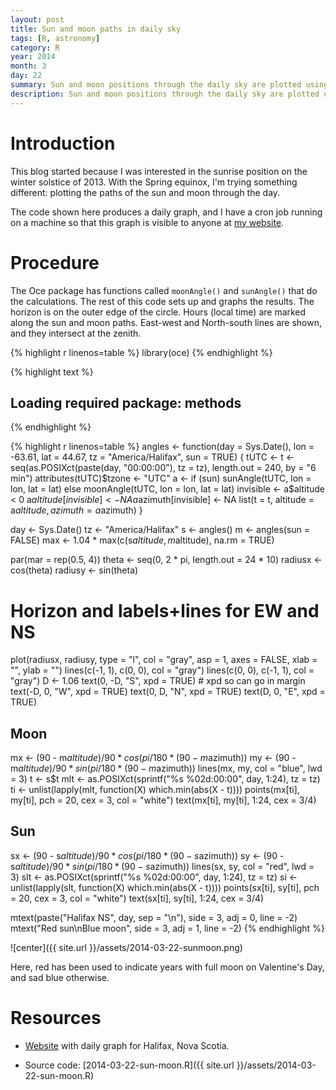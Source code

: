 ```yaml
---
layout: post
title: Sun and moon paths in daily sky
tags: [R, astronomy]
category: R
year: 2014
month: 3
day: 22
summary: Sun and moon positions through the daily sky are plotted using R.
description: Sun and moon positions through the daily sky are plotted using R.
---
```


# Introduction

This blog started because I was interested in the sunrise position on the winter solstice of 2013.  With the Spring equinox, I'm trying something different: plotting the paths of the sun and moon through the day.

The code shown here produces a daily graph, and I have a cron job running on a machine so that this graph is visible to anyone at [my website](http://emit.phys.ocean.dal.ca/~kelley/sunmoon).

# Procedure

The Oce package has functions called ``moonAngle()`` and ``sunAngle()`` that do the calculations.  The rest of this code sets up and graphs the results.  The horizon is on the outer edge of the circle.  Hours (local time) are marked along the sun and moon paths.  East-west and North-south lines are shown, and they intersect at the zenith.


{% highlight r linenos=table %}
library(oce)
{% endhighlight %}



{% highlight text %}
## Loading required package: methods
{% endhighlight %}



{% highlight r linenos=table %}
angles <- function(day = Sys.Date(), lon = -63.61, lat = 44.67, tz = "America/Halifax", 
    sun = TRUE) {
    tUTC <- t <- seq(as.POSIXct(paste(day, "00:00:00"), tz = tz), length.out = 240, 
        by = "6 min")
    attributes(tUTC)$tzone <- "UTC"
    a <- if (sun) 
        sunAngle(tUTC, lon = lon, lat = lat) else moonAngle(tUTC, lon = lon, lat = lat)
    invisible <- a$altitude < 0
    a$altitude[invisible] <- NA
    a$azimuth[invisible] <- NA
    list(t = t, altitude = a$altitude, azimuth = a$azimuth)
}

day <- Sys.Date()
tz <- "America/Halifax"
s <- angles()
m <- angles(sun = FALSE)
max <- 1.04 * max(c(s$altitude, m$altitude), na.rm = TRUE)

par(mar = rep(0.5, 4))
theta <- seq(0, 2 * pi, length.out = 24 * 10)
radiusx <- cos(theta)
radiusy <- sin(theta)

# Horizon and labels+lines for EW and NS
plot(radiusx, radiusy, type = "l", col = "gray", asp = 1, axes = FALSE, xlab = "", 
    ylab = "")
lines(c(-1, 1), c(0, 0), col = "gray")
lines(c(0, 0), c(-1, 1), col = "gray")
D <- 1.06
text(0, -D, "S", xpd = TRUE)  # xpd so can go in margin
text(-D, 0, "W", xpd = TRUE)
text(0, D, "N", xpd = TRUE)
text(D, 0, "E", xpd = TRUE)

## Moon
mx <- (90 - m$altitude)/90 * cos(pi/180 * (90 - m$azimuth))
my <- (90 - m$altitude)/90 * sin(pi/180 * (90 - m$azimuth))
lines(mx, my, col = "blue", lwd = 3)
t <- s$t
mlt <- as.POSIXct(sprintf("%s %02d:00:00", day, 1:24), tz = tz)
ti <- unlist(lapply(mlt, function(X) which.min(abs(X - t))))
points(mx[ti], my[ti], pch = 20, cex = 3, col = "white")
text(mx[ti], my[ti], 1:24, cex = 3/4)

## Sun
sx <- (90 - s$altitude)/90 * cos(pi/180 * (90 - s$azimuth))
sy <- (90 - s$altitude)/90 * sin(pi/180 * (90 - s$azimuth))
lines(sx, sy, col = "red", lwd = 3)
slt <- as.POSIXct(sprintf("%s %02d:00:00", day, 1:24), tz = tz)
si <- unlist(lapply(slt, function(X) which.min(abs(X - t))))
points(sx[ti], sy[ti], pch = 20, cex = 3, col = "white")
text(sx[ti], sy[ti], 1:24, cex = 3/4)

mtext(paste("Halifax NS", day, sep = "\n"), side = 3, adj = 0, line = -2)
mtext("Red sun\nBlue moon", side = 3, adj = 1, line = -2)
{% endhighlight %}

![center]({{ site.url }}/assets/2014-03-22-sunmoon.png) 

Here, red has been used to indicate years with full moon on Valentine's Day, and sad blue otherwise.

# Resources

* [Website](http://emit.phys.ocean.dal.ca/~kelley/sunmoon/) with daily graph for Halifax, Nova Scotia.

* Source code: [2014-03-22-sun-moon.R]({{ site.url }}/assets/2014-03-22-sun-moon.R)
